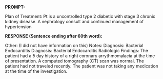 **PROMPT:**

Plan of Treatment:  Pt is a uncontrolled type 2 diabetic with stage 3 chronic kidney disease. A nephrology consult and continued management of hypertension 

**RESPONSE (Sentence ending after 60th word):**

Other: (I did not have information on this)  Notes:  Diagnosis:  Bacterial Endocarditis  Diagnosis:  Bacterial Endocarditis  Radiologic Findings:   The patient had a 5 day history of a right coronary arrythmomalacia at the time of presentation. A computed tomography (CT) scan was normal. The patient had not traveled recently. The patient was not taking any medication at the time of the investigation. 